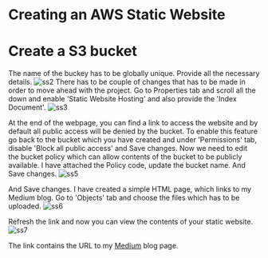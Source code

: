 # Creating an AWS Static Website

# Create a S3 bucket
The name of the buckey has to be globally unique.
Provide all the necessary details.
![ss2](https://github.com/user-attachments/assets/aedbe35f-efbd-4b2b-9a85-07b9ca55ee7d)
There has to be couple of changes that has to be made in order to move ahead with the project.
Go to Properties tab and scroll all the down and enable 'Static Website Hosting' and also provide the 'Index Document'.
![ss3](https://github.com/user-attachments/assets/fcebdbf1-d96c-4f93-a869-9ad2591eab4f)

At the end of the webpage, you can find a link to access the website and by default all public access will be denied by the bucket. To enable this feature go back to the bucket which you have created and under 'Permissions' tab, disable 'Block all public access' and Save changes.
Now we need to edit the bucket policy which can allow contents of the bucket to be publicly available. I have attached the Policy code, update the bucket name. And Save changes.
![ss5](https://github.com/user-attachments/assets/e87d1157-3314-40e0-bd69-7ccb3d5a247c)

And Save changes.
I have created a simple HTML page, which links to my Medium blog.
Go to 'Objects' tab and choose the files which has to be uploaded. 
![ss6](https://github.com/user-attachments/assets/9e293522-6131-44af-89e4-7a2336837934)

Refresh the link and now you can view the contents of your static website.
![ss7](https://github.com/user-attachments/assets/d6cba11e-de2e-456b-8f8e-f50e9beb5b9b)

The link contains the URL to my [Medium](https://shreyassrinivasa297.medium.com/) blog page.
